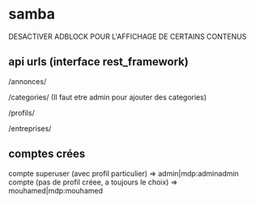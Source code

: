 # samba
DESACTIVER ADBLOCK POUR L'AFFICHAGE DE CERTAINS CONTENUS

## api urls (interface rest_framework)
/annonces/

/categories/ (Il faut etre admin pour ajouter des categories)


/profils/


/entreprises/

## comptes crées
compte superuser (avec profil particulier) => admin|mdp:adminadmin
compte (pas de profil créee, a toujours le choix) => mouhamed|mdp:mouhamed
